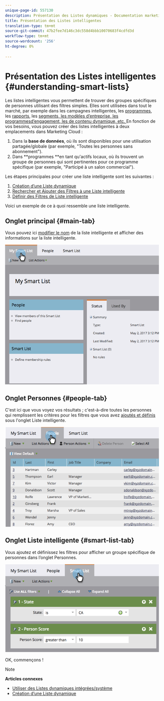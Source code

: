 ```yaml
---
unique-page-id: 557130
description: Présentation des Listes dynamiques - Documentation marketing - Documentation du produit
title: Présentation des Listes intelligentes
translation-type: tm+mt
source-git-commit: 47b2fee7d146c3dc558d4bbb10070683f4cdfd3d
workflow-type: tm+mt
source-wordcount: '256'
ht-degree: 0%

---
```



# Présentation des Listes intelligentes {#understanding-smart-lists}

Les listes intelligentes vous permettent de trouver des groupes spécifiques de personnes utilisant des filtres simples. Elles sont utilisées dans tout le marché, par exemple dans les campagnes [](http://docs.marketo.com/display/docs/smart+campaigns)intelligentes, les [programmes](http://docs.marketo.com/display/docs/programs), les [rapports](http://docs.marketo.com/display/docs/basic+reporting), les [segments, les modèles d’entreprise, les programmesd’engagement, les  de contenu dynamique, etc. ](http://docs.marketo.com/display/docs/segmentation+and+snippets)[](http://docs.marketo.com/display/docs/revenue+cycle+models)[](http://docs.marketo.com/display/docs/drip+nurturing)[](http://docs.marketo.com/display/docs/segmentation+and+snippets) En fonction de vos besoins, vous pouvez créer des listes intelligentes à deux emplacements dans Marketing Cloud :

1. Dans la **base de données**, où ils sont disponibles pour une utilisation partagée/globale (par exemple, &quot;Toutes les personnes sans abonnement&quot;).
1. Dans **programmes **en tant qu&#39;actifs locaux, où ils trouvent un groupe de personnes qui sont pertinentes pour ce programme spécifique (par exemple, &quot;Participé à un salon commercial&quot;).

Les étapes principales pour créer une liste intelligente sont les suivantes :

1. [Création d’une Liste dynamique](creating-a-smart-list/create-a-smart-list.md)
1. [Rechercher et Ajouter des Filtres à une Liste intelligente](creating-a-smart-list/find-and-add-filters-to-a-smart-list.md)
1. [Définir des Filtres de Liste intelligente](creating-a-smart-list/define-smart-list-filters.md)

Voici un exemple de ce à quoi ressemble une liste intelligente.

## Onglet principal {#main-tab}

Vous pouvez ici [modifier le nom](../../../product-docs/core-marketo-concepts/miscellaneous/rename-a-marketo-asset.md) de la liste intelligente et afficher des informations sur la liste intelligente.

![](assets/smartlist.png)

## Onglet Personnes {#people-tab}

C&#39;est ici que vous voyez vos résultats ; c&#39;est-à-dire toutes les personnes qui remplissent les critères pour les filtres que vous avez [ajoutés et définis](creating-a-smart-list/find-and-add-filters-to-a-smart-list.md) sous l&#39;onglet Liste intelligente.

![](assets/smartlist-people.png)

## Onglet Liste intelligente {#smart-list-tab}

Vous ajoutez et définissez les filtres pour afficher un groupe spécifique de personnes dans l’onglet Personnes.

![](assets/smartlist-filters.png)

OK, commençons !

>[!NOTE]
>
>**Articles connexes**
>
>* [Utiliser des Listes dynamiques intégrées/système](using-smart-lists/use-built-in-system-smart-lists.md)
>* [Création d’une Liste dynamique](creating-a-smart-list/create-a-smart-list.md)

>



